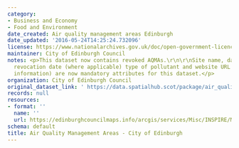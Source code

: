 ```yaml
---
category:
- Business and Economy
- Food and Environment
date_created: Air quality management areas Edinburgh
date_updated: '2016-05-24T14:25:24.732096'
license: https://www.nationalarchives.gov.uk/doc/open-government-licence/version/3/
maintainer: City of Edinburgh Council
notes: <p>This dataset now contains revoked AQMAs.\r\n\r\nSite name, date designated,
  revocation date (where applicable) type of pollutant and website URL (with more
  information) are now mandatory attributes for this dataset.</p>
organization: City of Edinburgh Council
original_dataset_link: ' https://data.spatialhub.scot/package/air_quality_management_areas-ce'
records: null
resources:
- format: ''
  name: ''
  url: https://edinburghcouncilmaps.info/arcgis/services/Misc/INSPIRE/MapServer/WFSServer?request=GetCapabilities&service=WFS
schema: default
title: Air Quality Management Areas - City of Edinburgh
---
```

